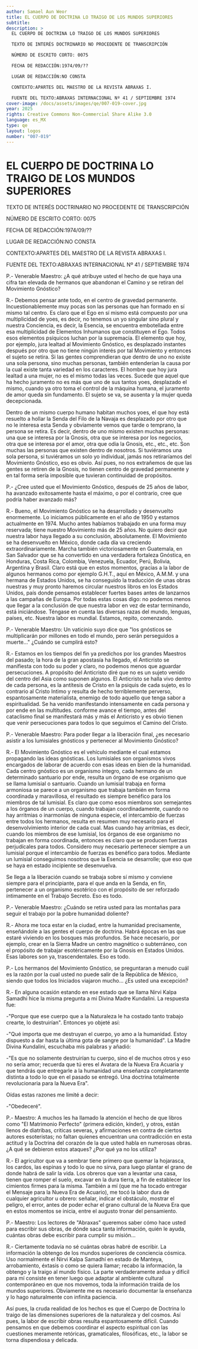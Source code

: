 ```yaml
---
author: Samael Aun Weor
title: EL CUERPO DE DOCTRINA LO TRAIGO DE LOS MUNDOS SUPERIORES
subtitle:
description: >
  EL CUERPO DE DOCTRINA LO TRAIGO DE LOS MUNDOS SUPERIORES

  TEXTO DE INTERÉS DOCTRINARIO NO PROCEDENTE DE TRANSCRIPCIÓN

  NÚMERO DE ESCRITO CORTO: 0075

  FECHA DE REDACCIÓN:1974/09/??

  LUGAR DE REDACCIÓN:NO CONSTA

  CONTEXTO:APARTES DEL MAESTRO DE LA REVISTA ABRAXAS I.

  FUENTE DEL TEXTO:ABRAXAS INTERNACIONAL Nº 41 / SEPTIEMBRE 1974
cover-image: /docs/assets/images/qe/007-019-cover.jpg
year: 2025
rights: Creative Commons Non-Commercial Share Alike 3.0
language: es_MX
type: qe
layout: logos
number: "007-019"
---
```

# EL CUERPO DE DOCTRINA LO TRAIGO DE LOS MUNDOS SUPERIORES

TEXTO DE INTERÉS DOCTRINARIO NO PROCEDENTE DE TRANSCRIPCIÓN

NÚMERO DE ESCRITO CORTO: 0075

FECHA DE REDACCIÓN:1974/09/??

LUGAR DE REDACCIÓN:NO CONSTA

CONTEXTO:APARTES DEL MAESTRO DE LA REVISTA ABRAXAS I.

FUENTE DEL TEXTO:ABRAXAS INTERNACIONAL Nº 41 / SEPTIEMBRE 1974

P.- Venerable Maestro: ¿A qué atribuye usted el hecho de que haya una cifra tan elevada de hermanos que abandonan el Camino y se retiran del Movimiento Gnóstico?

R.- Debemos pensar ante todo, en el centro de gravedad permanente. Incuestionablemente muy pocas son las personas que han formado en sí mismo tal centro. Es claro que el Ego en sí mismo está compuesto por una multiplicidad de yoes, es decir, no tenemos un yo singular sino plural y nuestra Conciencia, es decir, la Esencia, se encuentra embotellada entre esa multiplicidad de Elementos Inhumanos que constituyen el Ego. Todos esos elementos psíquicos luchan por la supremacía. El elemento que hoy, por ejemplo, jura lealtad al Movimiento Gnóstico, es desplazado instantes después por otro que no tiene ningún interés por tal Movimiento y entonces el sujeto se retira. Si las gentes comprendieran que dentro de uno no existe una sola persona, sino muchas personas, también entenderían la causa por la cual existe tanta variedad en los caracteres. El hombre que hoy jura lealtad a una mujer, no es el mismo todas las veces. Sucede que aquel que ha hecho juramento no es más que uno de sus tantos yoes, desplazado el mismo, cuando ya otro toma el control de la máquina humana, el juramento de amor queda sin fundamento. El sujeto se va, se ausenta y la mujer queda decepcionada.

Dentro de un mismo cuerpo humano habitan muchos yoes, el que hoy está resuelto a hollar la Senda del Filo de la Navaja es desplazado por otro que no le interesa esta Senda y obviamente vemos que tarde o temprano, la persona se retira. Es decir, dentro de uno mismo existen muchas personas: una que se interesa por la Gnosis, otra que se interesa por los negocios, otra que se interesa por el amor, otra que odia la Gnosis, etc., etc., etc. Son muchas las personas que existen dentro de nosotros. Si tuviéramos una sola persona, si tuviéramos un solo yo individual, jamás nos retiraríamos del Movimiento Gnóstico, eso es obvio. Así pues, no nos extrañemos de que las gentes se retiren de la Gnosis, no tienen centro de gravedad permanente y en tal forma sería imposible que tuvieran continuidad de propósitos.

P.- ¿Cree usted que el Movimiento Gnóstico, después de 25 años de labor, ha avanzado exitosamente hasta el máximo, o por el contrario, cree que podría haber avanzado más?

R.- Bueno, el Movimiento Gnóstico se ha desarrollado y desenvuelto enormemente. Lo iniciamos públicamente en el año de 1950 y estamos actualmente en 1974. Mucho antes habíamos trabajado en una forma muy reservada; tiene nuestro Movimiento más de 25 años. No quiero decir que nuestra labor haya llegado a su conclusión, absolutamente. El Movimiento se ha desenvuelto en México, donde cada día va creciendo extraordinariamente. Marcha también victoriosamente en Guatemala, en San Salvador que se ha convertido en una verdadera fortaleza Gnóstica, en Honduras, Costa Rica, Colombia, Venezuela, Ecuador, Perú, Bolivia, Argentina y Brasil. Claro está que en estos momentos, gracias a la labor de algunos hermanos como por ejemplo G.H.T., aquí en México, A.M.M. y una hermana de Estados Unidos, se ha conseguido la traducción de unas obras nuestras y muy pronto haremos circular nuestros libros en los Estados Unidos, país donde pensamos establecer fuertes bases antes de lanzarnos a las campañas de Europa. Por todas estas cosas digo: no podemos menos que llegar a la conclusión de que nuestra labor en vez de estar terminando, está iniciándose. Téngase en cuenta las diversas razas del mundo, lenguas, países, etc. Nuestra labor es mundial. Estamos, repito, comenzando.

P.- Venerable Maestro: Un vaticinio suyo dice que "los gnósticos se multiplicarán por millones en todo el mundo, pero serán perseguidos a muerte..." ¿Cuándo se cumplirá esto?

R.- Estamos en los tiempos del fin ya predichos por los grandes Maestros del pasado; la hora de la gran apostasía ha llegado, el Anticristo se manifiesta con todo su poder y claro, no podemos menos que aguardar persecuciones. A propósito del Anticristo diré que no es un sujeto venido del centro del Asia como suponen algunos. El Anticristo se halla vivo dentro de cada persona, es la antítesis de Cristo en la psiquis de cada sujeto, es lo contrario al Cristo Intimo y resulta de hecho terriblemente perverso, espantosamente materialista, enemigo de todo aquello que tenga sabor a espiritualidad. Se ha venido manifestando intensamente en cada persona y por ende en las multitudes. conforme avance el tiempo, antes del cataclismo final se manifestará más y más el Anticristo y es obvio tienen que venir persecuciones para todos lo que seguimos el Camino del Cristo.

P.- Venerable Maestro: Para poder llegar a la liberación final, ¿es necesario asistir a los lumisiales gnósticos y pertenecer al Movimiento Gnóstico?

R.- El Movimiento Gnóstico es el vehículo mediante el cual estamos propagando las ideas gnósticas. Los lumisiales son organismos vivos encargados de laborar de acuerdo con esas ideas en bien de la humanidad. Cada centro gnóstico es un organismo íntegro, cada hermano de un determinado santuario por ende, resulta un órgano de ese organismo que se llama lumisial o santuario. Cuando un lumisial trabaja en forma armoniosa se parece a un organismo que trabaja también en forma coordinada y maravillosa, el resultado es siempre benéfico para los miembros de tal lumisial. Es claro que como esos miembros son semejantes a los órganos de un cuerpo, cuando trabajan coordinadamente, cuando no hay arritmias o inarmonías de ninguna especie, el intercambio de fuerzas entre todos los hermanos, resulta en resumen muy necesario para el desenvolvimiento interior de cada cual. Mas cuando hay arritmias, es decir, cuando los miembros de ese lumisial, los órganos de ese organismo no trabajan en forma coordinada, entonces es claro que se producen fuerzas perjudícales para todos. Considero muy necesario pertenecer siempre a un lumisial porque el intercambio de fuerzas es benéfico para todos. Mediante un lumisial conseguimos nosotros que la Esencia se desarrolle; que eso que se haya en estado incipiente se desenvuelva.

Se llega a la liberación cuando se trabaja sobre sí mismo y conviene siempre para el principiante, para el que anda en la Senda, en fin, pertenecer a un organismo esotérico con el propósito de ser reforzado íntimamente en el Trabajo Secreto. Eso es todo.

P.- Venerable Maestro: ¿Cuándo se retira usted para las montañas para seguir el trabajo por la pobre humanidad doliente?

R.- Ahora me toca estar en la ciudad, entre la humanidad precisamente, enseñándole a las gentes el cuerpo de doctrina. Habrá épocas en las que estaré viviendo en los bosques más profundos. Se hace necesario, por ejemplo, crear en la Sierra Madre un centro magnético o subterráneo, con el propósito de trabajar esotéricamente por la Gnosis en Estados Unidos. Esas labores son ya, trascendentales. Eso es todo.

P.- Los hermanos del Movimiento Gnóstico, se preguntaran a menudo cuál es la razón por la cual usted no puede salir de la República de México, siendo que todos los Iniciados viajaron mucho... ¿Es usted una excepción?

R.- En alguna ocasión estando en ese estado que se llama Nirvi Kalpa Samadhi hice la misma pregunta a mi Divina Madre Kundalini. La respuesta fue:

-"Porque que ese cuerpo que a la Naturaleza le ha costado tanto trabajo crearte, lo destruirían". Entonces yo objeté así:

-"Qué importa que me destruyan el cuerpo, yo amo a la humanidad. Estoy dispuesto a dar hasta la última gota de sangre por la humanidad". La Madre Divina Kundalini, escuchaba mis palabras y añadió:

-"Es que no solamente destruirían tu cuerpo, sino el de muchos otros y eso no sería amor; recuerda que tú eres el Avatara de la Nueva Era Acuaria y que tendrás que entregarle a la humanidad una enseñanza completamente distinta a todo lo que en el pasado se entregó. Una doctrina totalmente revolucionaria para la Nueva Era".

Oídas estas razones me limité a decir:

-"Obedeceré".

P.- Maestro: A muchos les ha llamado la atención el hecho de que libros como "El Matrimonio Perfecto" (primera edición, kínder), y otros, están llenos de diatribas, criticas severas, y afirmaciones en contra de ciertos autores esoteristas; no faltan quienes encuentran una contradicción en esta actitud y la Doctrina del corazón de la que usted habla en numerosas obras. ¿A qué se debieron estos ataques? ¿Por qué ya no los utiliza?

R.- El agricultor que va a sembrar tiene primero que quemar la hojarasca, los cardos, las espinas y todo lo que no sirva, para luego plantar el grano de donde habrá de salir la vida. Los obreros que van a levantar una casa, tienen que romper el suelo, excavar en la dura tierra, a fin de establecer los cimientos firmes para la misma. También a mí (que me ha tocado entregar el Mensaje para la Nueva Era de Acuario), me tocó la labor dura de cualquier agricultor u obrero: señalar, indicar el obstáculo, mostrar el peligro, el error, antes de poder echar el grano cultural de la Nueva Era que en estos momentos se inicia, entre el augusto tronar del pensamiento.

P.- Maestro: Los lectores de "Abraxas" queremos saber cómo hace usted para escribir sus obras, de dónde saca tanta información, quién le ayuda, cuántas obras debe escribir para cumplir su misión...

R.- Ciertamente todavía no sé cuántas obras habré de escribir. La información la obtengo de los mundos superiores de conciencia cósmica. Uso normalmente el Nirvi Kalpa Samadhí en estado de Manteya, arrobamiento, éxtasis o como se quiera llamar; recabo la información, la obtengo y la traigo al mundo físico. La parte verdaderamente ardua y difícil para mí consiste en tener luego que adaptar al ambiente cultural contemporáneo en que nos movemos, toda la información traída de los mundos superiores. Obviamente me es necesario documentar la enseñanza y lo hago naturalmente con infinita paciencia.

Así pues, la cruda realidad de los hechos es que el Cuerpo de Doctrina lo traigo de las dimensiones superiores de la naturaleza y del cosmos. Así pues, la labor de escribir obras resulta espantosamente difícil. Cuando pensamos en que debemos coordinar el aspecto espiritual con las cuestiones meramente retóricas, gramaticales, filosóficas, etc., la labor se torna dispendiosa y delicada.

